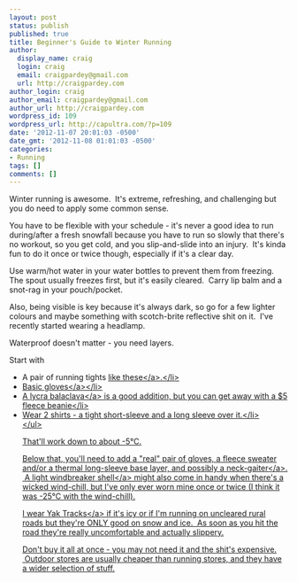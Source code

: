 ```yaml
---
layout: post
status: publish
published: true
title: Beginner's Guide to Winter Running
author:
  display_name: craig
  login: craig
  email: craigpardey@gmail.com
  url: http://craigpardey.com
author_login: craig
author_email: craigpardey@gmail.com
author_url: http://craigpardey.com
wordpress_id: 109
wordpress_url: http://capultra.com/?p=109
date: '2012-11-07 20:01:03 -0500'
date_gmt: '2012-11-08 01:01:03 -0500'
categories:
- Running
tags: []
comments: []
---
```

<p>Winter running is awesome. &nbsp;It's extreme, refreshing, and challenging but you do need to apply some common sense.</p>
<p>You have to be flexible with your schedule - it's never a good idea to run during&#47;after a fresh snowfall because you have to run so slowly that there's no workout, so you get cold, and you slip-and-slide into an injury. &nbsp;It's kinda fun to do it once or twice though, especially if it's a clear day.</p>
<p>Use warm&#47;hot water in your water bottles to prevent them from freezing. The spout usually freezes first, but it's easily cleared. &nbsp;Carry lip balm&nbsp;and a snot-rag&nbsp;in your pouch&#47;pocket.</p>
<p>Also, being visible is key because it's always dark, so go for a few lighter colours and maybe something with scotch-brite reflective shit on it. &nbsp;I've recently started wearing a headlamp.</p>
<p>Waterproof doesn't matter - you need layers.</p>
<p>Start with</p>
<ul>
<li>A pair of running tights&nbsp;<a href="http:&#47;&#47;www.mec.ca&#47;AST&#47;ShopMEC&#47;RunningAndFitness&#47;MensClothing&#47;PRD~5027-083&#47;craft-pr-tights-mens.jsp" target="_blank">like these<&#47;a>.<&#47;li>
<li>Basic&nbsp;<a href="http:&#47;&#47;ca.shop.runningroom.com&#47;polyester-glove-liner.html" target="_blank">gloves<&#47;a><&#47;li>
<li>A&nbsp;<a href="http:&#47;&#47;www.amazon.com&#47;illumiNITE-Cold-Weather-Hood-Black&#47;dp&#47;B004VF4S4Y" target="_blank">lycra balaclava<&#47;a>&nbsp;is a good addition, but you can get away with a $5 fleece beanie<&#47;li>
<li>Wear 2 shirts - a tight short-sleeve and a long sleeve over it.<&#47;li><br />
<&#47;ul></p>
<p>That'll work down to about&nbsp;-5&deg;C.</p>
<p>Below that, you'll need to add a "real" pair of gloves, a fleece sweater and&#47;or a thermal long-sleeve base layer, and possibly a&nbsp;<a href="http:&#47;&#47;www.mec.ca&#47;AST&#47;ShopMEC&#47;MensClothing&#47;Headwear&#47;Winter&#47;PRD~5016-198&#47;mec-algidity-neckgaitor-unisex.jsp" target="_blank">neck-gaiter<&#47;a>. &nbsp;A light&nbsp;<a href="http:&#47;&#47;www.mec.ca&#47;AST&#47;ShopMEC&#47;MensClothing&#47;OutdoorAthletic&#47;LongSleevedJackets&#47;PRD~5021-508&#47;mec-flux-jacket-mens.jsp" target="_blank">windbreaker shell<&#47;a>&nbsp;might also come in handy when there's a wicked wind-chill, but I've only ever worn mine once or twice (I think it was -25&deg;C with the wind-chill).</p>
<p>I wear&nbsp;<a href="http:&#47;&#47;www.mec.ca&#47;AST&#47;ShopMEC&#47;Footwear&#47;TractionDevices&#47;PRD~5031-877&#47;yaktrax-running-ice-traction-device-unisex.jsp" target="_blank">Yak Tracks<&#47;a>&nbsp;if it's icy or if I'm running on uncleared rural roads but they're ONLY good on snow and ice. &nbsp;As soon as you hit the road they're really uncomfortable and actually slippery.</p>
<p>Don't buy it all at once - you may not need it and the shit's expensive. &nbsp;Outdoor stores are usually cheaper than running stores, and they have a wider selection of stuff.</p>
